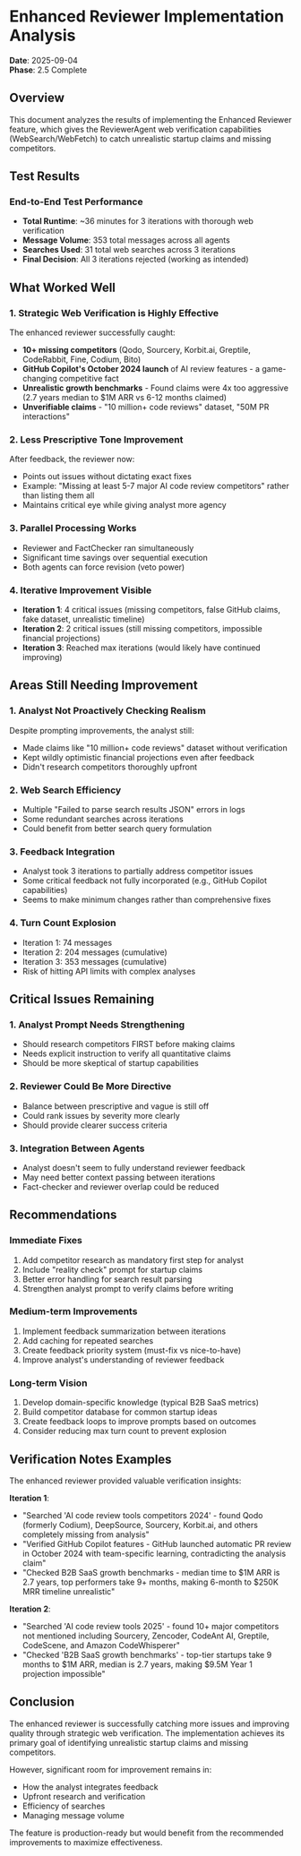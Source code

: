 # Enhanced Reviewer Implementation Analysis

**Date**: 2025-09-04  
**Phase**: 2.5 Complete  

## Overview

This document analyzes the results of implementing the Enhanced Reviewer feature, which gives the ReviewerAgent web verification capabilities (WebSearch/WebFetch) to catch unrealistic startup claims and missing competitors.

## Test Results

### End-to-End Test Performance

- **Total Runtime**: ~36 minutes for 3 iterations with thorough web verification
- **Message Volume**: 353 total messages across all agents
- **Searches Used**: 31 total web searches across 3 iterations
- **Final Decision**: All 3 iterations rejected (working as intended)

## What Worked Well

### 1. Strategic Web Verification is Highly Effective

The enhanced reviewer successfully caught:

- **10+ missing competitors** (Qodo, Sourcery, Korbit.ai, Greptile, CodeRabbit, Fine, Codium, Bito)
- **GitHub Copilot's October 2024 launch** of AI review features - a game-changing competitive fact
- **Unrealistic growth benchmarks** - Found claims were 4x too aggressive (2.7 years median to $1M ARR vs 6-12 months claimed)
- **Unverifiable claims** - "10 million+ code reviews" dataset, "50M PR interactions"

### 2. Less Prescriptive Tone Improvement

After feedback, the reviewer now:

- Points out issues without dictating exact fixes
- Example: "Missing at least 5-7 major AI code review competitors" rather than listing them all
- Maintains critical eye while giving analyst more agency

### 3. Parallel Processing Works

- Reviewer and FactChecker ran simultaneously
- Significant time savings over sequential execution
- Both agents can force revision (veto power)

### 4. Iterative Improvement Visible

- **Iteration 1**: 4 critical issues (missing competitors, false GitHub claims, fake dataset, unrealistic timeline)
- **Iteration 2**: 2 critical issues (still missing competitors, impossible financial projections)
- **Iteration 3**: Reached max iterations (would likely have continued improving)

## Areas Still Needing Improvement

### 1. Analyst Not Proactively Checking Realism

Despite prompting improvements, the analyst still:

- Made claims like "10 million+ code reviews" dataset without verification
- Kept wildly optimistic financial projections even after feedback
- Didn't research competitors thoroughly upfront

### 2. Web Search Efficiency

- Multiple "Failed to parse search results JSON" errors in logs
- Some redundant searches across iterations
- Could benefit from better search query formulation

### 3. Feedback Integration

- Analyst took 3 iterations to partially address competitor issues
- Some critical feedback not fully incorporated (e.g., GitHub Copilot capabilities)
- Seems to make minimum changes rather than comprehensive fixes

### 4. Turn Count Explosion

- Iteration 1: 74 messages
- Iteration 2: 204 messages (cumulative)
- Iteration 3: 353 messages (cumulative)
- Risk of hitting API limits with complex analyses

## Critical Issues Remaining

### 1. Analyst Prompt Needs Strengthening

- Should research competitors FIRST before making claims
- Needs explicit instruction to verify all quantitative claims
- Should be more skeptical of startup capabilities

### 2. Reviewer Could Be More Directive

- Balance between prescriptive and vague is still off
- Could rank issues by severity more clearly
- Should provide clearer success criteria

### 3. Integration Between Agents

- Analyst doesn't seem to fully understand reviewer feedback
- May need better context passing between iterations
- Fact-checker and reviewer overlap could be reduced

## Recommendations

### Immediate Fixes

1. Add competitor research as mandatory first step for analyst
2. Include "reality check" prompt for startup claims
3. Better error handling for search result parsing
4. Strengthen analyst prompt to verify claims before writing

### Medium-term Improvements

1. Implement feedback summarization between iterations
2. Add caching for repeated searches
3. Create feedback priority system (must-fix vs nice-to-have)
4. Improve analyst's understanding of reviewer feedback

### Long-term Vision

1. Develop domain-specific knowledge (typical B2B SaaS metrics)
2. Build competitor database for common startup ideas
3. Create feedback loops to improve prompts based on outcomes
4. Consider reducing max turn count to prevent explosion

## Verification Notes Examples

The enhanced reviewer provided valuable verification insights:

**Iteration 1**:

- "Searched 'AI code review tools competitors 2024' - found Qodo (formerly Codium), DeepSource, Sourcery, Korbit.ai, and others completely missing from analysis"
- "Verified GitHub Copilot features - GitHub launched automatic PR review in October 2024 with team-specific learning, contradicting the analysis claim"
- "Checked B2B SaaS growth benchmarks - median time to $1M ARR is 2.7 years, top performers take 9+ months, making 6-month to $250K MRR timeline unrealistic"

**Iteration 2**:

- "Searched 'AI code review tools 2025' - found 10+ major competitors not mentioned including Sourcery, Zencoder, CodeAnt AI, Greptile, CodeScene, and Amazon CodeWhisperer"
- "Checked 'B2B SaaS growth benchmarks' - top-tier startups take 9 months to $1M ARR, median is 2.7 years, making $9.5M Year 1 projection impossible"

## Conclusion

The enhanced reviewer is successfully catching more issues and improving quality through strategic web verification. The implementation achieves its primary goal of identifying unrealistic startup claims and missing competitors.

However, significant room for improvement remains in:

- How the analyst integrates feedback
- Upfront research and verification
- Efficiency of searches
- Managing message volume

The feature is production-ready but would benefit from the recommended improvements to maximize effectiveness.
